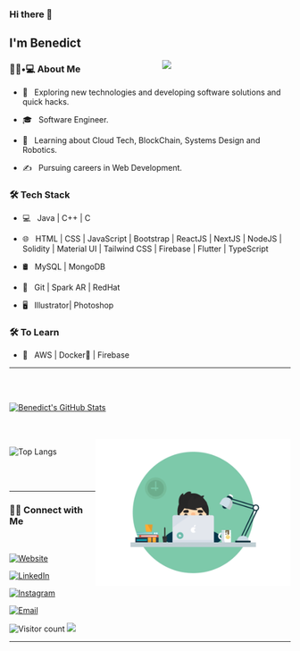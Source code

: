 <!-- ### Hi there 👋 -->

<!--
**Benedict-Kpaduwa/Benedict-Kpaduwa** is a ✨ _special_ ✨ repository because its `README.md` (this file) appears on your GitHub profile.

Here are some ideas to get you started:

- 🔭 I’m currently working on ...
- 🌱 I’m currently learning ...
- 👯 I’m looking to collaborate on ...
- 🤔 I’m looking for help with ...
- 💬 Ask me about ...
- 📫 How to reach me: ...
- 😄 Pronouns: ...
- ⚡ Fun fact: ...
-->


### Hi there 👋<h2> I'm Benedict</h2>

<img align='right' src="https://media.giphy.com/media/M9gbBd9nbDrOTu1Mqx/giphy.gif" width="230">

<h3> 👨🏻•💻 About Me </h3>



- 🤔 &nbsp; Exploring new technologies and developing software solutions and quick hacks.

- 🎓 &nbsp; Software Engineer.

- 🌱 &nbsp; Learning about Cloud Tech, BlockChain, Systems Design and Robotics.

- ✍️ &nbsp; Pursuing careers in Web Development.



<h3>🛠 Tech Stack</h3>



- 💻 &nbsp; Java | C++ | C 

- 🌐 &nbsp; HTML | CSS | JavaScript | Bootstrap | ReactJS | NextJS | NodeJS | Solidity | Material UI | Tailwind CSS | Firebase | Flutter | TypeScript



- 🛢 &nbsp; MySQL | MongoDB

- 🔧 &nbsp; Git | Spark AR | RedHat

- 🖥 &nbsp; Illustrator| Photoshop 





<h3>🛠 To Learn</h3>

- 🔧 &nbsp; AWS | Docker🐳 | Firebase 

<hr>



<br/><br/>

[![Benedict's GitHub Stats](https://github-readme-stats.vercel.app/api?username=Benedict-Kpaduwa&show_icons=true)](https://github.com/Benedict-Kpaduwa)

<br/>

<br/>

<img src="https://github.com/nirala69/nirala69/blob/master/70804f7e25b11f29db904f2fa7b4cd9d.gif" width="350" align='right'>

![Top Langs](https://github-readme-stats.vercel.app/api/top-langs/?username=Benedict-Kpaduwa&show_icons=true)

<br><br>



<hr>



<h3> 🤝🏻 Connect with Me </h3>

<br>



<p align="center">

<a href="https://benedictkpaduwa.netlify.app/"><img alt="Website" src="https://img.shields.io/badge/benedictkpaduwa.netlify.app-black?style=flat-square&logo=google-chrome"></a>

<a href="https://www.linkedin.com/in/benedict-kpaduwa-c-7a6010164/"><img alt="LinkedIn" src="https://img.shields.io/badge/LinkedIn-BenedictKpaduwa-blue?style=flat-square&logo=linkedin"></a>

<a href="https://www.instagram.com/benedict__k/?hl=en"><img alt="Instagram" src="https://img.shields.io/badge/Instagram-benedict__k-black?style=flat-square&logo=instagram"></a>

<a href="mailto:benedictkpaduwa@gmail.com"><img alt="Email" src="https://img.shields.io/badge/Email-benedictkpaduwa@gmail.com-blue?style=flat-square&logo=gmail"></a>

</p>





![Visitor count](https://visitor-badge.laobi.icu/badge?page_id=Benedict-Kpaduwa.Benedict-Kpaduwa)   <img src="https://media.giphy.com/media/dxn6fRlTIShoeBr69N/giphy.gif" width="30">





<hr>


